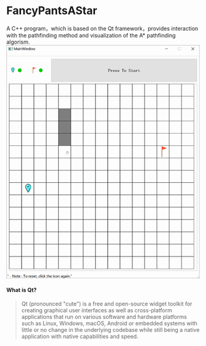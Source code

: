 # FancyPantsAStar
A C++ program，which is based on the Qt framework，provides interaction with the pathfinding method and visualization of the A* pathfinding algorism.
![image](https://github.com/bchuh/ImageLib/blob/master/2020.8.6/pathfinding_capture.gif)
#### What is Qt?
>Qt (pronounced "cute") is a free and open-source widget toolkit for creating graphical user interfaces as well as cross-platform applications that run on various software and hardware platforms such as Linux, Windows, macOS, Android or embedded systems with little or no change in the underlying codebase while still being a native application with native capabilities and speed.
